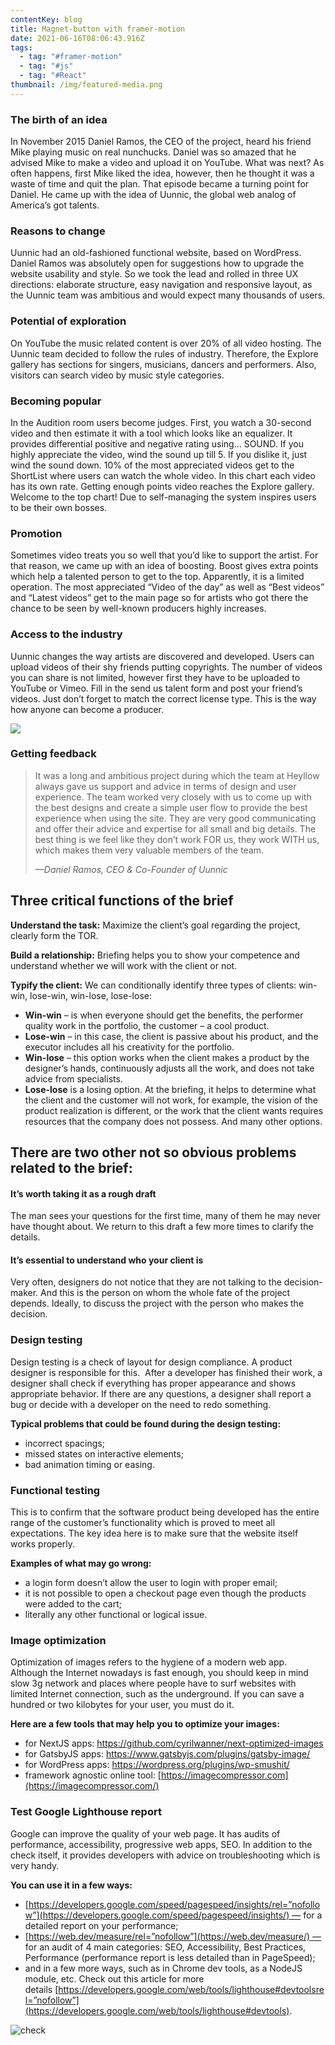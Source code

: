 ```yaml
---
contentKey: blog
title: Magnet-button with framer-motion
date: 2021-06-16T08:06:43.916Z
tags:
  - tag: "#framer-motion"
  - tag: "#js"
  - tag: "#React"
thumbnail: /img/featured-media.png
---
```

<!--StartFragment-->

### **The birth of an idea**

In November 2015 Daniel Ramos, the CEO of the project, heard his friend Mike playing music on real nunchucks. Daniel was so amazed that he advised Mike to make a video and upload it on YouTube. What was next? As often happens, first Mike liked the idea, however, then he thought it was a waste of time and quit the plan. That episode became a turning point for Daniel. He came up with the idea of Uunnic, the global web analog of America’s got talents.

### Reasons to change

Uunnic had an old-fashioned functional website, based on WordPress. Daniel Ramos was absolutely open for suggestions how to upgrade the website usability and style. So we took the lead and rolled in three UX directions: elaborate structure, easy navigation and responsive layout, as the Uunnic team was ambitious and would expect many thousands of users.

### Potential of exploration

On YouTube the music related content is over 20% of all video hosting. The Uunnic team decided to follow the rules of industry. Therefore, the Explore gallery has sections for singers, musicians, dancers and performers. Also, visitors can search video by music style categories.

### Becoming popular

In the Audition room users become judges. First, you watch a 30-second video and then estimate it with a tool which looks like an equalizer. It provides differential positive and negative rating using… SOUND. If you highly appreciate the video, wind the sound up till 5. If you dislike it, just wind the sound down. 10% of the most appreciated videos get to the ShortList where users can watch the whole video. In this chart each video has its own rate. Getting enough points video reaches the Explore gallery. Welcome to the top chart! Due to self-managing the system inspires users to be their own bosses.

### Promotion

Sometimes video treats you so well that you’d like to support the artist. For that reason, we came up with an idea of boosting. Boost gives extra points which help a talented person to get to the top. Apparently, it is a limited operation. The most appreciated “Video of the day” as well as “Best videos” and “Latest videos” get to the main page so for artists who got there the chance to be seen by well-known producers highly increases.

### Access to the industry

Uunnic changes the way artists are discovered and developed. Users can upload videos of their shy friends putting copyrights. The number of videos you can share is not limited, however first they have to be uploaded to YouTube or Vimeo. Fill in the send us talent form and post your friend’s videos. Just don’t forget to match the correct license type. This is the way how anyone can become a producer.

<!--EndFragment-->

![](/img/clip-2x.jpg)

### Getting feedback

> It was a long and ambitious project during which the team at Heyllow always gave us support and advice in terms of design and user experience. The team worked very closely with us to come up with the best designs and create a simple user flow to provide the best experience when using the site. They are very good communicating and offer their advice and expertise for all small and big details. The best thing is we feel like they don’t work FOR us, they work WITH us, which makes them very valuable members of the team.
>
> <cite>*&mdash;Daniel Ramos, CEO & Co-Founder of Uunnic* </cite>

<!--StartFragment-->

<!--StartFragment-->

## Three critical functions of the brief

**Understand the task:** Maximize the client’s goal regarding the project, clearly form the TOR.

**Build a relationship:** Briefing helps you to show your competence and understand whether we will work with the client or not. 

**Typify the client:** We can conditionally identify three types of clients: win-win, lose-win, win-lose, lose-lose: 

* **Win-win** – is when everyone should get the benefits, the performer quality work in the portfolio, the customer – a cool product.
* **Lose-win** – in this case, the client is passive about his product, and the executor includes all his creativity for the portfolio. 
* **Win-lose** – this option works when the client makes a product by the designer’s hands, continuously adjusts all the work, and does not take advice from specialists.
* **Lose-lose** is a losing option. At the briefing, it helps to determine what the client and the customer will not work, for example, the vision of the product realization is different, or the work that the client wants requires resources that the company does not possess. And many other options. 

## There are two other not so obvious problems related to the brief:

#### **It’s worth taking it as a rough draft**

The man sees your questions for the first time, many of them he may never have thought about. We return to this draft a few more times to clarify the details.

#### **It’s essential to understand who your client is**

Very often, designers do not notice that they are not talking to the decision-maker. And this is the person on whom the whole fate of the project depends. Ideally, to discuss the project with the person who makes the decision.

<!--StartFragment-->

### Design testing

Design testing is a check of layout for design compliance. A product designer is responsible for this.  After a developer has finished their work, a designer shall check if everything has proper appearance and shows appropriate behavior. If there are any questions, a designer shall report a bug or decide with a developer on the need to redo something. 

**Typical problems that could be found during the design testing:**

* incorrect spacings; 
* missed states on interactive elements;
* bad animation timing or easing.

### Functional testing

This is to confirm that the software product being developed has the entire range of the customer’s functionality which is proved to meet all expectations. The key idea here is to make sure that the website itself works properly.

**Examples of what may go wrong:**

* a login form doesn’t allow the user to login with proper email;
* it is not possible to open a checkout page even though the products were added to the cart;
* literally any other functional or logical issue.

<!--StartFragment-->

### Image optimization

Optimization of images refers to the hygiene of a modern web app. Although the Internet nowadays is fast enough, you should keep in mind slow 3g network and places where people have to surf websites with limited Internet connection, such as the underground. If you can save a hundred or two kilobytes for your user, you must do it.

**Here are a few tools that may help you to optimize your images:**

* for NextJS apps: <https://github.com/cyrilwanner/next-optimized-images>
* for GatsbyJS apps: <https://www.gatsbyjs.com/plugins/gatsby-image/>
* for WordPress apps: <https://wordpress.org/plugins/wp-smushit/>
* framework agnostic online tool: [https://imagecompressor.com](https://imagecompressor.com/)

### Test Google Lighthouse report

Google can improve the quality of your web page. It has audits of performance, accessibility, progressive web apps, SEO. In addition to the check itself, it provides developers with advice on troubleshooting which is very handy.

**You can use it in a few ways:**

* [https://developers.google.com/speed/pagespeed/insights/rel=”nofollow”](https://developers.google.com/speed/pagespeed/insights/) — for a detailed report on your performance;
* [https://web.dev/measure/rel=”nofollow”](https://web.dev/measure/) — for an audit of 4 main categories: SEO, Accessibility, Best Practices, Performance (performance report is less detailed than in PageSpeed);
* and in a few more ways, such as in Chrome dev tools, as a NodeJS module, etc. Check out this article for more details [https://developers.google.com/web/tools/lighthouse#devtoolsrel=”nofollow”](https://developers.google.com/web/tools/lighthouse#devtools).

![check
](http://api.halo-lab.com/wp-content/uploads/2020/09/Website-elements-1-2.png)

<!--EndFragment-->